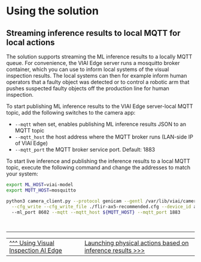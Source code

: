 # Using the solution

## Streaming inference results to local MQTT for local actions

The solution supports streaming the ML inference results to a locally MQTT queue. For convenience, the VIAI Edge server runs a mosquitto broker container, which you can use to inform local systems of the visual inspection results.
The local systems can then for example inform human operators that a faulty object was detected or to control a robotic arm that pushes suspected faulty objects off the production line for human inspection.

To start publishing ML inference results to the VIAI Edge server-local MQTT topic, add the following switches to the camera app:
* `--mqtt` when set, enables publishing ML inference results JSON to an MQTT topic
* `--mqtt_host` the host address where the MQTT broker runs (LAN-side IP of VIAI Edge)
* `--mqtt_port` the MQTT broker service port. Default: 1883

To start live inference and publishing the inference results to a local MQTT topic, execute the following command and change the addresses to match your system:

```bash
export ML_HOST=viai-model
export MQTT_HOST=mosquitto

python3 camera_client.py --protocol genicam --gentl /var/lib/viai/camera-config/FLIR_GenTL_Ubuntu_20_04_x86_64.cti \
  --cfg_write --cfg_write_file ./flir-ax5-recommended.cfg --device_id ax5  --mode continuous --ml --ml_host ${ML_HOST}
  --ml_port 8602 --mqtt --mqtt_host ${MQTT_HOST} --mqtt_port 1883
```

</br>

___

<table width="100%">
<tr><td><a href="./useviai.md">^^^ Using Visual Inspection AI Edge</td><td><a href="./usingphysicalactions.md">Launching physical actions based on inference results >>></td></tr>
</table>
